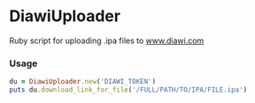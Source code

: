 # DiawiUploader

Ruby script for uploading .ipa files to www.diawi.com

### Usage
```ruby
du = DiawiUploader.new('DIAWI_TOKEN')
puts du.download_link_for_file('/FULL/PATH/TO/IPA/FILE.ipa')
```

